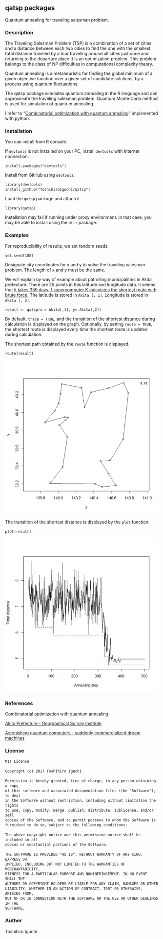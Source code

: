 ## qatsp packages
Quantum annealing for traveling salesman problem.

### Description
The Traveling Salesman Problem (TSP) is a combination of a set of cities and a distance between each two cities to find the one with the smallest total distance traveled by a tour traveling around all cities just once and returning to the departure place It is an optimization problem.
This problem belongs to the class of NP difficulties in computational complexity theory.

Quantum annealing is a metaheuristic for finding the global minimum of a given objective function over a given set of candidate solutions, by a process using quantum fluctuations.

The qatsp package simulates quantum annealing in the R language and can approximate the traveling salesman problem.
Quantum Monte Carlo method is used for simulation of quantum annealing.

I refer to "[Combinatorial optimization with quantum annealing](http://qiita.com/ab_t/items/8d52096ad0f578aa2224)" implemented with python.


### Installation
You can install from R console.

If `devtools` is not installed on your PC, install `devtools` with Internet connection.

    install.packages("devtools")

Install from GitHub using `devtools`.
    
    library(devtools)
    install_github("ToshihiroIguchi/qatsp")

Load the `qatsp` package and attach it.

    library(qatsp)

Installation may fail if running under proxy environment.
In that case, you may be able to install using the `httr` package.

### Examples
For reproducibility of results, we set random seeds.

    set.seed(108)
    
Designate city coordinates for x and y to solve the traveling salesman problem.
The length of x and y must be the same.

We will explain by way of example about patrolling municipalities in Akita prefecture.
There are 25 points in this latitude and longitude data.
It seems that [it takes 359 days if supercomputer K calculates the shortest route with brute force.](http://itpro.nikkeibp.co.jp/article/COLUMN/20140514/556564/)
The latitude is stored in `Akita [, 1]`. Longitude is stored in `Akita [, 2]`.

    result <- qatsp(x = Akita[,1], y= Akita[,2])

By default, `trace = TRUE`, and the transition of the shortest distance during calculation is displayed on the graph.
Optionally, by setting `route = TRUE`, the shortest route is displayed every time the shortest route is updated during calculation.

The shortest path obtained by the `route` function is displayed.

    route(result)

![Route](route.png)

The transition of the shortest distance is displayed by the `plot` function.

    plot(result)

![Annealing step vs total distance](ann_distance.png)


### References

[Combinatorial optimization with quantum annealing](http://qiita.com/ab_t/items/8d52096ad0f578aa2224)

[Akita Prefecture - Geographical Survey Institute](http://www.gsi.go.jp/KOKUJYOHO/CENTER/kendata/akita_heso.htm)

[Astonishing quantum computers - suddenly commercialized dream machines](http://itpro.nikkeibp.co.jp/article/COLUMN/20140514/556564/)

### License 

```
MIT License

Copyright (c) 2017 Toshihiro Iguchi

Permission is hereby granted, free of charge, to any person obtaining a copy
of this software and associated documentation files (the "Software"), to deal
in the Software without restriction, including without limitation the rights
to use, copy, modify, merge, publish, distribute, sublicense, and/or sell
copies of the Software, and to permit persons to whom the Software is
furnished to do so, subject to the following conditions:

The above copyright notice and this permission notice shall be included in all
copies or substantial portions of the Software.

THE SOFTWARE IS PROVIDED "AS IS", WITHOUT WARRANTY OF ANY KIND, EXPRESS OR
IMPLIED, INCLUDING BUT NOT LIMITED TO THE WARRANTIES OF MERCHANTABILITY,
FITNESS FOR A PARTICULAR PURPOSE AND NONINFRINGEMENT. IN NO EVENT SHALL THE
AUTHORS OR COPYRIGHT HOLDERS BE LIABLE FOR ANY CLAIM, DAMAGES OR OTHER
LIABILITY, WHETHER IN AN ACTION OF CONTRACT, TORT OR OTHERWISE, ARISING FROM,
OUT OF OR IN CONNECTION WITH THE SOFTWARE OR THE USE OR OTHER DEALINGS IN THE
SOFTWARE.
```

### Auther
Toshihiro Iguchi

